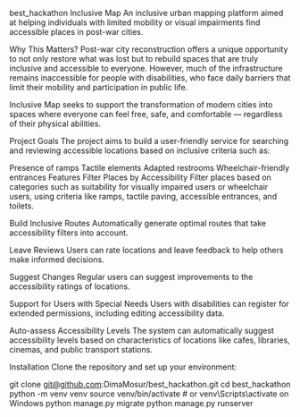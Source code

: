 best_hackathon
Inclusive Map
An inclusive urban mapping platform aimed at helping individuals with limited mobility or visual impairments find accessible places in post-war cities.

Why This Matters?
Post-war city reconstruction offers a unique opportunity to not only restore what was lost but to rebuild spaces that are truly inclusive and accessible to everyone. However, much of the infrastructure remains inaccessible for people with disabilities, who face daily barriers that limit their mobility and participation in public life.

Inclusive Map seeks to support the transformation of modern cities into spaces where everyone can feel free, safe, and comfortable — regardless of their physical abilities.

Project Goals
The project aims to build a user-friendly service for searching and reviewing accessible locations based on inclusive criteria such as:

Presence of ramps
Tactile elements
Adapted restrooms
Wheelchair-friendly entrances
Features
Filter Places by Accessibility Filter places based on categories such as suitability for visually impaired users or wheelchair users, using criteria like ramps, tactile paving, accessible entrances, and toilets.

Build Inclusive Routes Automatically generate optimal routes that take accessibility filters into account.

Leave Reviews
Users can rate locations and leave feedback to help others make informed decisions.

Suggest Changes Regular users can suggest improvements to the accessibility ratings of locations.

Support for Users with Special Needs Users with disabilities can register for extended permissions, including editing accessibility data.

Auto-assess Accessibility Levels The system can automatically suggest accessibility levels based on characteristics of locations like cafes, libraries, cinemas, and public transport stations.

Installation
Clone the repository and set up your environment:

git clone git@github.com:DimaMosur/best_hackathon.git
cd best_hackathon
python -m venv venv
source venv/bin/activate  # or venv\Scripts\activate on Windows
python manage.py migrate
python manage.py runserver
